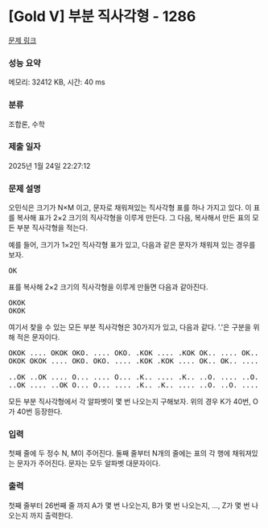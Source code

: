 # [Gold V] 부분 직사각형 - 1286 

[문제 링크](https://www.acmicpc.net/problem/1286) 

### 성능 요약

메모리: 32412 KB, 시간: 40 ms

### 분류

조합론, 수학

### 제출 일자

2025년 1월 24일 22:27:12

### 문제 설명

<p>오민식은 크기가 N×M 이고, 문자로 채워져있는 직사각형 표를 하나 가지고 있다. 이 표를 복사해 표가 2×2 크기의 직사각형을 이루게 만든다. 그 다음, 복사해서 만든 표의 모든 부분 직사각형을 적는다.</p>

<p>예를 들어, 크기가 1×2인 직사각형 표가 있고, 다음과 같은 문자가 채워져 있는 경우를 보자.</p>

<pre>OK</pre>

<p>표를 복사해 2×2 크기의 직사각형을 이루게 만들면 다음과 같아진다.</p>

<pre>OKOK
OKOK</pre>

<p>여기서 찾을 수 있는 모든 부분 직사각형은 30가지가 있고, 다음과 같다. '.'은 구분을 위해 적은 문자이다.</p>

<pre>OKOK .... OKOK OKO. .... OKO. .KOK .... .KOK OK.. .... OK.. .KO. .... .KO.
OKOK OKOK .... OKO. OKO. .... .KOK .KOK .... OK.. OK.. .... .KO. .KO. ....

..OK ..OK .... O... .... O... .K.. .... .K.. ..O. .... ..O. ...K .... ...K
..OK .... ..OK O... O... .... .K.. .K.. .... ..O. ..O. .... ...K ...K ....
</pre>

<p>모든 부분 직사각형에서 각 알파벳이 몇 번 나오는지 구해보자. 위의 경우 K가 40번, O가 40번 등장한다.</p>

### 입력 

 <p>첫째 줄에 두 정수 N, M이 주어진다. 둘째 줄부터 N개의 줄에는 표의 각 행에 채워져있는 문자가 주어진다. 문자는 모두 알파벳 대문자이다.</p>

### 출력 

 <p>첫째 줄부터 26번째 줄 까지 A가 몇 번 나오는지, B가 몇 번 나오는지, ..., Z가 몇 번 나오는지 까지 출력한다.</p>

